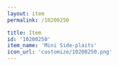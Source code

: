 ```yaml
---
layout: item
permalink: /10200250

title: Item
id: '10200250'
item_name: 'Mini Side-plaits'
icon_url: 'customize/10200250.png'
---
```

